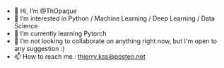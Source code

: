 - 👋 Hi, I’m @ThOpaque
- 👀 I’m interested in Python / Machine Learning / Deep Learning / Data Science
- 🌱 I’m currently learning Pytorch
- 💞️ I’m not looking to collaborate on anything right now, but I'm open to any suggestion :)
- 📫 How to reach me : thierry.kss@posteo.net
